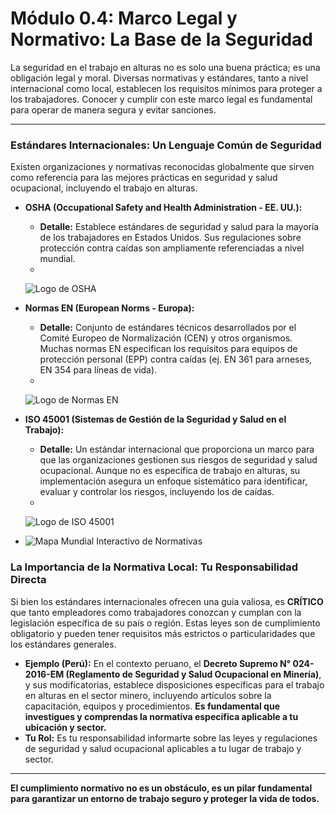 # Módulo 0.4: Marco Legal y Normativo: La Base de la Seguridad

La seguridad en el trabajo en alturas no es solo una buena práctica; es una obligación legal y moral. Diversas normativas y estándares, tanto a nivel internacional como local, establecen los requisitos mínimos para proteger a los trabajadores. Conocer y cumplir con este marco legal es fundamental para operar de manera segura y evitar sanciones.

---

### **Estándares Internacionales: Un Lenguaje Común de Seguridad**

Existen organizaciones y normativas reconocidas globalmente que sirven como referencia para las mejores prácticas en seguridad y salud ocupacional, incluyendo el trabajo en alturas.

*   **OSHA (Occupational Safety and Health Administration - EE. UU.):**
    *   **Detalle:** Establece estándares de seguridad y salud para la mayoría de los trabajadores en Estados Unidos. Sus regulaciones sobre protección contra caídas son ampliamente referenciadas a nivel mundial.
    *   <!-- Visual Sugerido: Logo de OSHA. -->
    ![Logo de OSHA](placeholder_logo_osha.png)

*   **Normas EN (European Norms - Europa):**
    *   **Detalle:** Conjunto de estándares técnicos desarrollados por el Comité Europeo de Normalización (CEN) y otros organismos. Muchas normas EN especifican los requisitos para equipos de protección personal (EPP) contra caídas (ej. EN 361 para arneses, EN 354 para líneas de vida).
    *   <!-- Visual Sugerido: Logo de CEN o un icono que represente las normas europeas. -->
    ![Logo de Normas EN](placeholder_logo_en.png)

*   **ISO 45001 (Sistemas de Gestión de la Seguridad y Salud en el Trabajo):**
    *   **Detalle:** Un estándar internacional que proporciona un marco para que las organizaciones gestionen sus riesgos de seguridad y salud ocupacional. Aunque no es específica de trabajo en alturas, su implementación asegura un enfoque sistemático para identificar, evaluar y controlar los riesgos, incluyendo los de caídas.
    *   <!-- Visual Sugerido: Logo de ISO. -->
    ![Logo de ISO 45001](placeholder_logo_iso45001.png)

*   <!-- Visual Sugerido (Adicional): Un mapa mundial interactivo donde al hacer clic en una región, se muestre un ejemplo de normativa local relevante (ej. D.S. 024-2016-EM para Perú). -->
    ![Mapa Mundial Interactivo de Normativas](placeholder_mapa_normativas_interactivo.png)

<!-- Elemento Interactivo Sugerido: Un "Quiz Rápido" de 3 preguntas sobre la importancia de la normativa local. -->
<InteractiveQuickQuiz />

### **La Importancia de la Normativa Local: Tu Responsabilidad Directa**

Si bien los estándares internacionales ofrecen una guía valiosa, es **CRÍTICO** que tanto empleadores como trabajadores conozcan y cumplan con la legislación específica de su país o región. Estas leyes son de cumplimiento obligatorio y pueden tener requisitos más estrictos o particularidades que los estándares generales.

*   **Ejemplo (Perú):** En el contexto peruano, el **Decreto Supremo N° 024-2016-EM (Reglamento de Seguridad y Salud Ocupacional en Minería)**, y sus modificatorias, establece disposiciones específicas para el trabajo en alturas en el sector minero, incluyendo artículos sobre la capacitación, equipos y procedimientos. **Es fundamental que investigues y comprendas la normativa específica aplicable a tu ubicación y sector.**
*   **Tu Rol:** Es tu responsabilidad informarte sobre las leyes y regulaciones de seguridad y salud ocupacional aplicables a tu lugar de trabajo y sector.

---

**El cumplimiento normativo no es un obstáculo, es un pilar fundamental para garantizar un entorno de trabajo seguro y proteger la vida de todos.**
